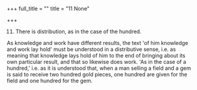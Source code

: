 +++
full_title = ""
title = "11 None"

+++


11. There is distribution, as in the case of the hundred.

As knowledge and work have different results, the text 'of him knowledge and work lay hold' must be understood in a distributive sense, i.e. as meaning that knowledge lays hold of him to the end of bringing about its own particular result, and that so likewise does work. 'As in the case of a hundred,' i.e. as it is understood that, when a man selling a field and a gem is said to receive two hundred gold pieces, one hundred are given for the field and one hundred for the gem.

